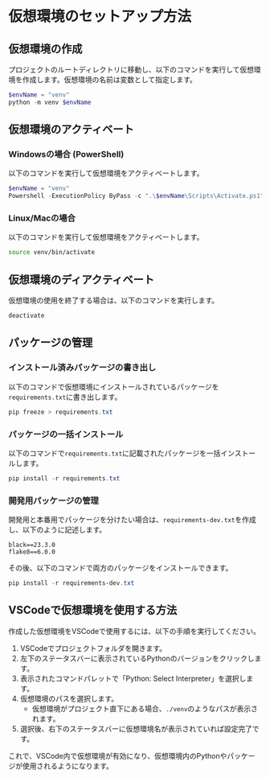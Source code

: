 # 仮想環境のセットアップ方法

## 仮想環境の作成

プロジェクトのルートディレクトリに移動し、以下のコマンドを実行して仮想環境を作成します。仮想環境の名前は変数として指定します。

```powershell
$envName = "venv"
python -m venv $envName
```

## 仮想環境のアクティベート

### Windowsの場合 (PowerShell)
以下のコマンドを実行して仮想環境をアクティベートします。

```powershell
$envName = "venv"
Powershell -ExecutionPolicy ByPass -c ".\$envName\Scripts\Activate.ps1"  
```

### Linux/Macの場合
以下のコマンドを実行して仮想環境をアクティベートします。

```bash
source venv/bin/activate
```

## 仮想環境のディアクティベート
仮想環境の使用を終了する場合は、以下のコマンドを実行します。

```powershell
deactivate
```

## パッケージの管理

### インストール済みパッケージの書き出し
以下のコマンドで仮想環境にインストールされているパッケージを`requirements.txt`に書き出します。

```powershell
pip freeze > requirements.txt
```

### パッケージの一括インストール
以下のコマンドで`requirements.txt`に記載されたパッケージを一括インストールします。

```powershell
pip install -r requirements.txt
```

### 開発用パッケージの管理
開発用と本番用でパッケージを分けたい場合は、`requirements-dev.txt`を作成し、以下のように記述します。

```text
black==23.3.0
flake8==6.0.0
```

その後、以下のコマンドで両方のパッケージをインストールできます。

```powershell
pip install -r requirements-dev.txt
```

## VSCodeで仮想環境を使用する方法

作成した仮想環境をVSCodeで使用するには、以下の手順を実行してください。

1. VSCodeでプロジェクトフォルダを開きます。
2. 左下のステータスバーに表示されているPythonのバージョンをクリックします。
3. 表示されたコマンドパレットで「Python: Select Interpreter」を選択します。
4. 仮想環境のパスを選択します。
   - 仮想環境がプロジェクト直下にある場合、`./venv`のようなパスが表示されます。
5. 選択後、右下のステータスバーに仮想環境名が表示されていれば設定完了です。

これで、VSCode内で仮想環境が有効になり、仮想環境内のPythonやパッケージが使用されるようになります。